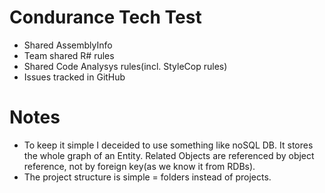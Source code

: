 # Condurance Tech Test

* Shared AssemblyInfo
* Team shared R# rules
* Shared Code Analysys rules(incl. StyleCop rules)
* Issues tracked in GitHub

# Notes
* To keep it simple I deceided to use something like noSQL DB. It stores the whole graph of an Entity. Related Objects are referenced by object reference, not by foreign key(as we know it from RDBs).
* The project structure is simple = folders instead of projects.

